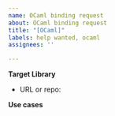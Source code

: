 ```yaml
---
name: OCaml binding request
about: OCaml binding request
title: "[OCaml]"
labels: help wanted, ocaml
assignees: ''

---
```


**Target Library**

- URL or repo: 

**Use cases**

<!-- Why this library should have full binding? rather than only parts that you need? -->
